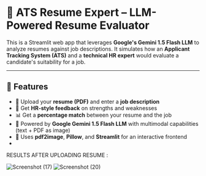 # 🤖 ATS Resume Expert – LLM-Powered Resume Evaluator

This is a Streamlit web app that leverages **Google's Gemini 1.5 Flash LLM** to analyze resumes against job descriptions. It simulates how an **Applicant Tracking System (ATS)** and a **technical HR expert** would evaluate a candidate's suitability for a job.

---

## 🚀 Features

- 📄 Upload your **resume (PDF)** and enter a **job description**
- 🤖 Get **HR-style feedback** on strengths and weaknesses
- 📊 Get a **percentage match** between your resume and the job
- 🧠 Powered by **Google Gemini 1.5 Flash LLM** with multimodal capabilities (text + PDF as image)
- 🧰 Uses **pdf2image**, **Pillow**, and **Streamlit** for an interactive frontend
- 
RESULTS AFTER UPLOADING RESUME :

![Screenshot (17)](https://github.com/user-attachments/assets/221150ac-8bba-4060-a1fa-b9264511d9d2)
![Screenshot (20)](https://github.com/user-attachments/assets/993de9e6-77fe-48b5-8415-6a59f4a6b09c)

